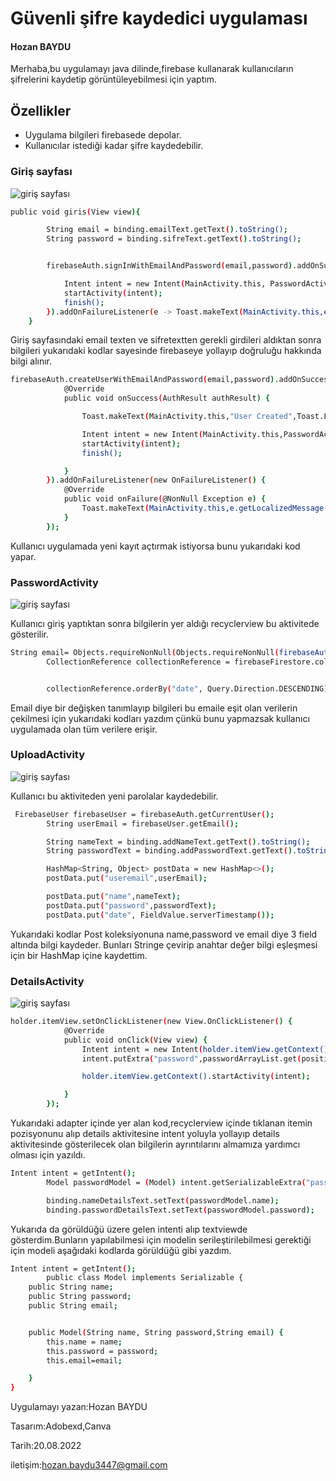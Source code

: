 # Güvenli şifre kaydedici uygulaması
#### Hozan BAYDU

Merhaba,bu uygulamayı java dilinde,firebase kullanarak kullanıcıların şifrelerini kaydetip görüntüleyebilmesi için yaptım. 


## Özellikler

- Uygulama bilgileri firebasede depolar.
- Kullanıcılar istediği kadar şifre kaydedebilir.


### Giriş sayfası

![giriş sayfası](https://blogger.googleusercontent.com/img/b/R29vZ2xl/AVvXsEj1e_E0T6VK1hQFsj0e6yQw-j5bVEuH2HVoA-hi3o3X-KOv30FIH6J5XJbxpBuGRoWEIchdFsnE_dVxPKZav4qhFMGHtPK0KI5KCH3EVmGytxxGLBpupyRFpY7wRIz5LAU5YKyH7ZhqiwE5bfWOaT8ZQTmY0iXBW8o00MELefQeAb60XC4-g87Vqvt4/s600/parola4.jpeg)


```sh
public void giris(View view){

        String email = binding.emailText.getText().toString();
        String password = binding.sifreText.getText().toString();


        firebaseAuth.signInWithEmailAndPassword(email,password).addOnSuccessListener(authResult -> {

            Intent intent = new Intent(MainActivity.this, PasswordActivity.class);
            startActivity(intent);
            finish();
        }).addOnFailureListener(e -> Toast.makeText(MainActivity.this,e.getLocalizedMessage().toString(),Toast.LENGTH_SHORT).show());
    }
```

Giriş sayfasındaki email texten ve sifretextten gerekli girdileri aldıktan sonra bilgileri yukarıdaki kodlar sayesinde firebaseye yollayıp doğruluğu hakkında bilgi alınır.

```sh
firebaseAuth.createUserWithEmailAndPassword(email,password).addOnSuccessListener(new OnSuccessListener<AuthResult>() {
            @Override
            public void onSuccess(AuthResult authResult) {

                Toast.makeText(MainActivity.this,"User Created",Toast.LENGTH_LONG).show();

                Intent intent = new Intent(MainActivity.this,PasswordActivity.class);
                startActivity(intent);
                finish();

            }
        }).addOnFailureListener(new OnFailureListener() {
            @Override
            public void onFailure(@NonNull Exception e) {
                Toast.makeText(MainActivity.this,e.getLocalizedMessage().toString(),Toast.LENGTH_LONG).show();
            }
        });
```

Kullanıcı uygulamada yeni kayıt açtırmak istiyorsa bunu yukarıdaki kod yapar.
### PasswordActivity 


![giriş sayfası](https://blogger.googleusercontent.com/img/b/R29vZ2xl/AVvXsEhOJZb350RccwyivUacgYnFUP7-xoJsR-km89jfVvsj2ttJQAmGqg7ud1DIJWXhLYEA7VRWcQKV0JBtSVqchECT8413KLltgVjjyMIJLRyvupxw_N_cMdzXiAcsfc4oDxWx05-CRQUBzHxKBdPghlxLxdz1P5PPW9N3ll3ifKm4JSA0DBiWzBP_UhPs/s600/parola3.jpeg)


Kullanıcı giriş yaptıktan sonra bilgilerin yer aldığı recyclerview bu aktivitede gösterilir.

```sh
String email= Objects.requireNonNull(Objects.requireNonNull(firebaseAuth.getCurrentUser()).getEmail()).toString();
        CollectionReference collectionReference = firebaseFirestore.collection("Posts");


        collectionReference.orderBy("date", Query.Direction.DESCENDING).whereEqualTo("useremail",email).addSnapshotListener(new EventListener<QuerySnapshot>() {
```


Email diye bir değişken tanımlayıp bilgileri bu emaile eşit olan verilerin çekilmesi için yukarıdaki kodları yazdım çünkü bunu yapmazsak kullanıcı uygulamada olan tüm verilere erişir.




### UploadActivity

![giriş sayfası](https://blogger.googleusercontent.com/img/b/R29vZ2xl/AVvXsEhxFKZiBNADMI98cSfd3vHLDdOSh-J49-fVojVYxlTnTEPWM_A6iW4as7Ku9YfeeRRWQixZYn2VvLIlYjSk9OG5RNTp398B7_8b5GhEUD_59cK9IAh35y0JReidHkNCFj111MJi2jDmDoU0z3-T924NMCwenH6u8FXPOyQV8zvX17_mHSs8Y4ijRFPo/s600/parola1.jpeg)



Kullanıcı bu aktiviteden yeni parolalar kaydedebilir.

```sh
 FirebaseUser firebaseUser = firebaseAuth.getCurrentUser();
        String userEmail = firebaseUser.getEmail();

        String nameText = binding.addNameText.getText().toString();
        String passwordText = binding.addPasswordText.getText().toString();

        HashMap<String, Object> postData = new HashMap<>();
        postData.put("useremail",userEmail);

        postData.put("name",nameText);
        postData.put("password",passwordText);
        postData.put("date", FieldValue.serverTimestamp());
```

Yukarıdaki kodlar Post koleksiyonuna name,password ve email diye 3 field altında bilgi kaydeder.
Bunları Stringe çevirip anahtar değer bilgi eşleşmesi için bir HashMap içine kaydettim.



### DetailsActivity
![giriş sayfası](https://blogger.googleusercontent.com/img/b/R29vZ2xl/AVvXsEjBqc_-24JF4TGZiZFRgOya5X23rskzKWDGLxl5F5L8rO8usnhlQzv1AdcHejisqlenFi73M_aJKrPfWS8ykd08GODeNKf9fNdq76sm1cHTQOreH_DFehjJd3jLYBNhlvx1syA65Yg1mV4kTQW-2U-iNd6hErcum_6fLsRn2-ISoz7-7iDwRgbNQKUh/s600/parola2.jpeg)

```sh
holder.itemView.setOnClickListener(new View.OnClickListener() {
            @Override
            public void onClick(View view) {
                Intent intent = new Intent(holder.itemView.getContext(), DetailsActivity.class);
                intent.putExtra("password",passwordArrayList.get(position));

                holder.itemView.getContext().startActivity(intent);

            }
        });
```

Yukarıdaki adapter içinde yer alan kod,recyclerview içinde tıklanan itemin pozisyonunu alıp details aktivitesine intent yoluyla yollayıp details aktivitesinde gösterilecek olan bilgilerin ayrıntılarını almamıza yardımcı olması için yazıldı.

```sh
Intent intent = getIntent();
        Model passwordModel = (Model) intent.getSerializableExtra("password");

        binding.nameDetailsText.setText(passwordModel.name);
        binding.passwordDetailsText.setText(passwordModel.password);
```

Yukarıda da görüldüğü üzere gelen intenti alıp textviewde gösterdim.Bunların yapılabilmesi için modelin serileştirilebilmesi gerektiği için modeli aşağıdaki kodlarda görüldüğü gibi yazdım.

```sh
Intent intent = getIntent();
        public class Model implements Serializable {
    public String name;
    public String password;
    public String email;


    public Model(String name, String password,String email) {
        this.name = name;
        this.password = password;
        this.email=email;

    }
}
```

Uygulamayı yazan:Hozan BAYDU

Tasarım:Adobexd,Canva

Tarih:20.08.2022

iletişim:hozan.baydu3447@gmail.com
